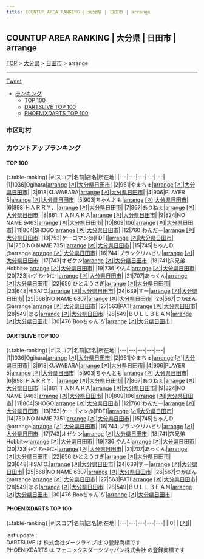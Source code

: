 ```yaml
---
title: COUNTUP AREA RANKING | 大分県 | 日田市 | arrange
---
```

## COUNTUP AREA RANKING | 大分県 | 日田市 | arrange

[TOP](/darts/rank/) > [大分県](/darts/rank/大分県/) > [日田市](/darts/rank/大分県/日田市/) > arrange

___

<a href="https://twitter.com/share?ref_src=twsrc%5Etfw" data-text="COUNTUP AREA RANKING | 大分県日田市arrange" class="twitter-share-button" data-hashtags="DARTSLIVE,PHOENIXDARTS,darts,ダーツ" data-show-count="false">Tweet</a>

* [ランキング](#カウントアップランキング)
    * [TOP 100](#top-100)
    * [DARTSLIVE TOP 100](#dartslive-top-100)
    * [PHOENIXDARTS TOP 100](#phoenixdarts-top-100)

### 市区町村

<ul>

</ul>

### カウントアップランキング

#### TOP 100



{:.table-ranking}
|#|スコア|名前|店名|所在地|
|---|---|---|---|---|
|1|1036|<span class="rank-name-dl">Ogihara</span>|<a href="/darts/rank/shops/f27dd03fc151a5b125d56fb0e5c39bac.html">arrange</a> <a href="https://search.dartslive.com/jp/shop/f27dd03fc151a5b125d56fb0e5c39bac">[↗]</a>|<a href="/darts/rank/大分県/日田市">大分県日田市</a>|
|2|961|<span class="rank-name-dl">やまちゅ</span>|<a href="/darts/rank/shops/f27dd03fc151a5b125d56fb0e5c39bac.html">arrange</a> <a href="https://search.dartslive.com/jp/shop/f27dd03fc151a5b125d56fb0e5c39bac">[↗]</a>|<a href="/darts/rank/大分県/日田市">大分県日田市</a>|
|3|918|<span class="rank-name-dl">KUWABARA</span>|<a href="/darts/rank/shops/f27dd03fc151a5b125d56fb0e5c39bac.html">arrange</a> <a href="https://search.dartslive.com/jp/shop/f27dd03fc151a5b125d56fb0e5c39bac">[↗]</a>|<a href="/darts/rank/大分県/日田市">大分県日田市</a>|
|4|906|<span class="rank-name-dl">PLAYER 5</span>|<a href="/darts/rank/shops/f27dd03fc151a5b125d56fb0e5c39bac.html">arrange</a> <a href="https://search.dartslive.com/jp/shop/f27dd03fc151a5b125d56fb0e5c39bac">[↗]</a>|<a href="/darts/rank/大分県/日田市">大分県日田市</a>|
|5|903|<span class="rank-name-dl">ちゃんとも</span>|<a href="/darts/rank/shops/f27dd03fc151a5b125d56fb0e5c39bac.html">arrange</a> <a href="https://search.dartslive.com/jp/shop/f27dd03fc151a5b125d56fb0e5c39bac">[↗]</a>|<a href="/darts/rank/大分県/日田市">大分県日田市</a>|
|6|898|<span class="rank-name-dl">ＨＡＲＲＹ．</span>|<a href="/darts/rank/shops/f27dd03fc151a5b125d56fb0e5c39bac.html">arrange</a> <a href="https://search.dartslive.com/jp/shop/f27dd03fc151a5b125d56fb0e5c39bac">[↗]</a>|<a href="/darts/rank/大分県/日田市">大分県日田市</a>|
|7|867|<span class="rank-name-dl">ありねぇ</span>|<a href="/darts/rank/shops/f27dd03fc151a5b125d56fb0e5c39bac.html">arrange</a> <a href="https://search.dartslive.com/jp/shop/f27dd03fc151a5b125d56fb0e5c39bac">[↗]</a>|<a href="/darts/rank/大分県/日田市">大分県日田市</a>|
|8|861|<span class="rank-name-dl">ＴＡＮＡＫＡ</span>|<a href="/darts/rank/shops/f27dd03fc151a5b125d56fb0e5c39bac.html">arrange</a> <a href="https://search.dartslive.com/jp/shop/f27dd03fc151a5b125d56fb0e5c39bac">[↗]</a>|<a href="/darts/rank/大分県/日田市">大分県日田市</a>|
|9|824|<span class="rank-name-dl">NO NAME 9463</span>|<a href="/darts/rank/shops/f27dd03fc151a5b125d56fb0e5c39bac.html">arrange</a> <a href="https://search.dartslive.com/jp/shop/f27dd03fc151a5b125d56fb0e5c39bac">[↗]</a>|<a href="/darts/rank/大分県/日田市">大分県日田市</a>|
|10|809|<span class="rank-name-dl">106</span>|<a href="/darts/rank/shops/f27dd03fc151a5b125d56fb0e5c39bac.html">arrange</a> <a href="https://search.dartslive.com/jp/shop/f27dd03fc151a5b125d56fb0e5c39bac">[↗]</a>|<a href="/darts/rank/大分県/日田市">大分県日田市</a>|
|11|804|<span class="rank-name-dl">SHOGO</span>|<a href="/darts/rank/shops/f27dd03fc151a5b125d56fb0e5c39bac.html">arrange</a> <a href="https://search.dartslive.com/jp/shop/f27dd03fc151a5b125d56fb0e5c39bac">[↗]</a>|<a href="/darts/rank/大分県/日田市">大分県日田市</a>|
|12|760|<span class="rank-name-dl">わんだー</span>|<a href="/darts/rank/shops/f27dd03fc151a5b125d56fb0e5c39bac.html">arrange</a> <a href="https://search.dartslive.com/jp/shop/f27dd03fc151a5b125d56fb0e5c39bac">[↗]</a>|<a href="/darts/rank/大分県/日田市">大分県日田市</a>|
|13|753|<span class="rank-name-dl">ケーゴマン@[FDF]</span>|<a href="/darts/rank/shops/f27dd03fc151a5b125d56fb0e5c39bac.html">arrange</a> <a href="https://search.dartslive.com/jp/shop/f27dd03fc151a5b125d56fb0e5c39bac">[↗]</a>|<a href="/darts/rank/大分県/日田市">大分県日田市</a>|
|14|750|<span class="rank-name-dl">NO NAME 7351</span>|<a href="/darts/rank/shops/f27dd03fc151a5b125d56fb0e5c39bac.html">arrange</a> <a href="https://search.dartslive.com/jp/shop/f27dd03fc151a5b125d56fb0e5c39bac">[↗]</a>|<a href="/darts/rank/大分県/日田市">大分県日田市</a>|
|15|745|<span class="rank-name-dl">ちゃんＤ@arrange</span>|<a href="/darts/rank/shops/f27dd03fc151a5b125d56fb0e5c39bac.html">arrange</a> <a href="https://search.dartslive.com/jp/shop/f27dd03fc151a5b125d56fb0e5c39bac">[↗]</a>|<a href="/darts/rank/大分県/日田市">大分県日田市</a>|
|16|744|<span class="rank-name-dl">ブランクリハビリ</span>|<a href="/darts/rank/shops/f27dd03fc151a5b125d56fb0e5c39bac.html">arrange</a> <a href="https://search.dartslive.com/jp/shop/f27dd03fc151a5b125d56fb0e5c39bac">[↗]</a>|<a href="/darts/rank/大分県/日田市">大分県日田市</a>|
|17|743|<span class="rank-name-dl">オゼケン</span>|<a href="/darts/rank/shops/f27dd03fc151a5b125d56fb0e5c39bac.html">arrange</a> <a href="https://search.dartslive.com/jp/shop/f27dd03fc151a5b125d56fb0e5c39bac">[↗]</a>|<a href="/darts/rank/大分県/日田市">大分県日田市</a>|
|18|741|<span class="rank-name-dl">穴兄弟Hobbit∞</span>|<a href="/darts/rank/shops/f27dd03fc151a5b125d56fb0e5c39bac.html">arrange</a> <a href="https://search.dartslive.com/jp/shop/f27dd03fc151a5b125d56fb0e5c39bac">[↗]</a>|<a href="/darts/rank/大分県/日田市">大分県日田市</a>|
|19|736|<span class="rank-name-dl">やん4</span>|<a href="/darts/rank/shops/f27dd03fc151a5b125d56fb0e5c39bac.html">arrange</a> <a href="https://search.dartslive.com/jp/shop/f27dd03fc151a5b125d56fb0e5c39bac">[↗]</a>|<a href="/darts/rank/大分県/日田市">大分県日田市</a>|
|20|723|<span class="rank-name-dl">ｷｬﾌﾟﾃﾝ･ﾀｲﾆｰ</span>|<a href="/darts/rank/shops/f27dd03fc151a5b125d56fb0e5c39bac.html">arrange</a> <a href="https://search.dartslive.com/jp/shop/f27dd03fc151a5b125d56fb0e5c39bac">[↗]</a>|<a href="/darts/rank/大分県/日田市">大分県日田市</a>|
|21|707|<span class="rank-name-dl">あっくん</span>|<a href="/darts/rank/shops/f27dd03fc151a5b125d56fb0e5c39bac.html">arrange</a> <a href="https://search.dartslive.com/jp/shop/f27dd03fc151a5b125d56fb0e5c39bac">[↗]</a>|<a href="/darts/rank/大分県/日田市">大分県日田市</a>|
|22|656|<span class="rank-name-dl">ひとえうさぎ</span>|<a href="/darts/rank/shops/f27dd03fc151a5b125d56fb0e5c39bac.html">arrange</a> <a href="https://search.dartslive.com/jp/shop/f27dd03fc151a5b125d56fb0e5c39bac">[↗]</a>|<a href="/darts/rank/大分県/日田市">大分県日田市</a>|
|23|648|<span class="rank-name-dl">HISATO.</span>|<a href="/darts/rank/shops/f27dd03fc151a5b125d56fb0e5c39bac.html">arrange</a> <a href="https://search.dartslive.com/jp/shop/f27dd03fc151a5b125d56fb0e5c39bac">[↗]</a>|<a href="/darts/rank/大分県/日田市">大分県日田市</a>|
|24|639|<span class="rank-name-dl">すー</span>|<a href="/darts/rank/shops/f27dd03fc151a5b125d56fb0e5c39bac.html">arrange</a> <a href="https://search.dartslive.com/jp/shop/f27dd03fc151a5b125d56fb0e5c39bac">[↗]</a>|<a href="/darts/rank/大分県/日田市">大分県日田市</a>|
|25|568|<span class="rank-name-dl">NO NAME 6307</span>|<a href="/darts/rank/shops/f27dd03fc151a5b125d56fb0e5c39bac.html">arrange</a> <a href="https://search.dartslive.com/jp/shop/f27dd03fc151a5b125d56fb0e5c39bac">[↗]</a>|<a href="/darts/rank/大分県/日田市">大分県日田市</a>|
|26|567|<span class="rank-name-dl">つかぽん@arrange</span>|<a href="/darts/rank/shops/f27dd03fc151a5b125d56fb0e5c39bac.html">arrange</a> <a href="https://search.dartslive.com/jp/shop/f27dd03fc151a5b125d56fb0e5c39bac">[↗]</a>|<a href="/darts/rank/大分県/日田市">大分県日田市</a>|
|27|563|<span class="rank-name-dl">PATI</span>|<a href="/darts/rank/shops/f27dd03fc151a5b125d56fb0e5c39bac.html">arrange</a> <a href="https://search.dartslive.com/jp/shop/f27dd03fc151a5b125d56fb0e5c39bac">[↗]</a>|<a href="/darts/rank/大分県/日田市">大分県日田市</a>|
|28|549|<span class="rank-name-dl">はる</span>|<a href="/darts/rank/shops/f27dd03fc151a5b125d56fb0e5c39bac.html">arrange</a> <a href="https://search.dartslive.com/jp/shop/f27dd03fc151a5b125d56fb0e5c39bac">[↗]</a>|<a href="/darts/rank/大分県/日田市">大分県日田市</a>|
|28|549|<span class="rank-name-dl">ＢＵＬＬＢＥＡＭ</span>|<a href="/darts/rank/shops/f27dd03fc151a5b125d56fb0e5c39bac.html">arrange</a> <a href="https://search.dartslive.com/jp/shop/f27dd03fc151a5b125d56fb0e5c39bac">[↗]</a>|<a href="/darts/rank/大分県/日田市">大分県日田市</a>|
|30|476|<span class="rank-name-dl">Booちゃん´Δ´</span>|<a href="/darts/rank/shops/f27dd03fc151a5b125d56fb0e5c39bac.html">arrange</a> <a href="https://search.dartslive.com/jp/shop/f27dd03fc151a5b125d56fb0e5c39bac">[↗]</a>|<a href="/darts/rank/大分県/日田市">大分県日田市</a>|


#### DARTSLIVE TOP 100



{:.table-ranking}
|#|スコア|名前|店名|所在地|
|---|---|---|---|---|
|1|1036|<span class="rank-name-dl">Ogihara</span>|<a href="/darts/rank/shops/f27dd03fc151a5b125d56fb0e5c39bac.html">arrange</a> <a href="https://search.dartslive.com/jp/shop/f27dd03fc151a5b125d56fb0e5c39bac">[↗]</a>|<a href="/darts/rank/大分県/日田市">大分県日田市</a>|
|2|961|<span class="rank-name-dl">やまちゅ</span>|<a href="/darts/rank/shops/f27dd03fc151a5b125d56fb0e5c39bac.html">arrange</a> <a href="https://search.dartslive.com/jp/shop/f27dd03fc151a5b125d56fb0e5c39bac">[↗]</a>|<a href="/darts/rank/大分県/日田市">大分県日田市</a>|
|3|918|<span class="rank-name-dl">KUWABARA</span>|<a href="/darts/rank/shops/f27dd03fc151a5b125d56fb0e5c39bac.html">arrange</a> <a href="https://search.dartslive.com/jp/shop/f27dd03fc151a5b125d56fb0e5c39bac">[↗]</a>|<a href="/darts/rank/大分県/日田市">大分県日田市</a>|
|4|906|<span class="rank-name-dl">PLAYER 5</span>|<a href="/darts/rank/shops/f27dd03fc151a5b125d56fb0e5c39bac.html">arrange</a> <a href="https://search.dartslive.com/jp/shop/f27dd03fc151a5b125d56fb0e5c39bac">[↗]</a>|<a href="/darts/rank/大分県/日田市">大分県日田市</a>|
|5|903|<span class="rank-name-dl">ちゃんとも</span>|<a href="/darts/rank/shops/f27dd03fc151a5b125d56fb0e5c39bac.html">arrange</a> <a href="https://search.dartslive.com/jp/shop/f27dd03fc151a5b125d56fb0e5c39bac">[↗]</a>|<a href="/darts/rank/大分県/日田市">大分県日田市</a>|
|6|898|<span class="rank-name-dl">ＨＡＲＲＹ．</span>|<a href="/darts/rank/shops/f27dd03fc151a5b125d56fb0e5c39bac.html">arrange</a> <a href="https://search.dartslive.com/jp/shop/f27dd03fc151a5b125d56fb0e5c39bac">[↗]</a>|<a href="/darts/rank/大分県/日田市">大分県日田市</a>|
|7|867|<span class="rank-name-dl">ありねぇ</span>|<a href="/darts/rank/shops/f27dd03fc151a5b125d56fb0e5c39bac.html">arrange</a> <a href="https://search.dartslive.com/jp/shop/f27dd03fc151a5b125d56fb0e5c39bac">[↗]</a>|<a href="/darts/rank/大分県/日田市">大分県日田市</a>|
|8|861|<span class="rank-name-dl">ＴＡＮＡＫＡ</span>|<a href="/darts/rank/shops/f27dd03fc151a5b125d56fb0e5c39bac.html">arrange</a> <a href="https://search.dartslive.com/jp/shop/f27dd03fc151a5b125d56fb0e5c39bac">[↗]</a>|<a href="/darts/rank/大分県/日田市">大分県日田市</a>|
|9|824|<span class="rank-name-dl">NO NAME 9463</span>|<a href="/darts/rank/shops/f27dd03fc151a5b125d56fb0e5c39bac.html">arrange</a> <a href="https://search.dartslive.com/jp/shop/f27dd03fc151a5b125d56fb0e5c39bac">[↗]</a>|<a href="/darts/rank/大分県/日田市">大分県日田市</a>|
|10|809|<span class="rank-name-dl">106</span>|<a href="/darts/rank/shops/f27dd03fc151a5b125d56fb0e5c39bac.html">arrange</a> <a href="https://search.dartslive.com/jp/shop/f27dd03fc151a5b125d56fb0e5c39bac">[↗]</a>|<a href="/darts/rank/大分県/日田市">大分県日田市</a>|
|11|804|<span class="rank-name-dl">SHOGO</span>|<a href="/darts/rank/shops/f27dd03fc151a5b125d56fb0e5c39bac.html">arrange</a> <a href="https://search.dartslive.com/jp/shop/f27dd03fc151a5b125d56fb0e5c39bac">[↗]</a>|<a href="/darts/rank/大分県/日田市">大分県日田市</a>|
|12|760|<span class="rank-name-dl">わんだー</span>|<a href="/darts/rank/shops/f27dd03fc151a5b125d56fb0e5c39bac.html">arrange</a> <a href="https://search.dartslive.com/jp/shop/f27dd03fc151a5b125d56fb0e5c39bac">[↗]</a>|<a href="/darts/rank/大分県/日田市">大分県日田市</a>|
|13|753|<span class="rank-name-dl">ケーゴマン@[FDF]</span>|<a href="/darts/rank/shops/f27dd03fc151a5b125d56fb0e5c39bac.html">arrange</a> <a href="https://search.dartslive.com/jp/shop/f27dd03fc151a5b125d56fb0e5c39bac">[↗]</a>|<a href="/darts/rank/大分県/日田市">大分県日田市</a>|
|14|750|<span class="rank-name-dl">NO NAME 7351</span>|<a href="/darts/rank/shops/f27dd03fc151a5b125d56fb0e5c39bac.html">arrange</a> <a href="https://search.dartslive.com/jp/shop/f27dd03fc151a5b125d56fb0e5c39bac">[↗]</a>|<a href="/darts/rank/大分県/日田市">大分県日田市</a>|
|15|745|<span class="rank-name-dl">ちゃんＤ@arrange</span>|<a href="/darts/rank/shops/f27dd03fc151a5b125d56fb0e5c39bac.html">arrange</a> <a href="https://search.dartslive.com/jp/shop/f27dd03fc151a5b125d56fb0e5c39bac">[↗]</a>|<a href="/darts/rank/大分県/日田市">大分県日田市</a>|
|16|744|<span class="rank-name-dl">ブランクリハビリ</span>|<a href="/darts/rank/shops/f27dd03fc151a5b125d56fb0e5c39bac.html">arrange</a> <a href="https://search.dartslive.com/jp/shop/f27dd03fc151a5b125d56fb0e5c39bac">[↗]</a>|<a href="/darts/rank/大分県/日田市">大分県日田市</a>|
|17|743|<span class="rank-name-dl">オゼケン</span>|<a href="/darts/rank/shops/f27dd03fc151a5b125d56fb0e5c39bac.html">arrange</a> <a href="https://search.dartslive.com/jp/shop/f27dd03fc151a5b125d56fb0e5c39bac">[↗]</a>|<a href="/darts/rank/大分県/日田市">大分県日田市</a>|
|18|741|<span class="rank-name-dl">穴兄弟Hobbit∞</span>|<a href="/darts/rank/shops/f27dd03fc151a5b125d56fb0e5c39bac.html">arrange</a> <a href="https://search.dartslive.com/jp/shop/f27dd03fc151a5b125d56fb0e5c39bac">[↗]</a>|<a href="/darts/rank/大分県/日田市">大分県日田市</a>|
|19|736|<span class="rank-name-dl">やん4</span>|<a href="/darts/rank/shops/f27dd03fc151a5b125d56fb0e5c39bac.html">arrange</a> <a href="https://search.dartslive.com/jp/shop/f27dd03fc151a5b125d56fb0e5c39bac">[↗]</a>|<a href="/darts/rank/大分県/日田市">大分県日田市</a>|
|20|723|<span class="rank-name-dl">ｷｬﾌﾟﾃﾝ･ﾀｲﾆｰ</span>|<a href="/darts/rank/shops/f27dd03fc151a5b125d56fb0e5c39bac.html">arrange</a> <a href="https://search.dartslive.com/jp/shop/f27dd03fc151a5b125d56fb0e5c39bac">[↗]</a>|<a href="/darts/rank/大分県/日田市">大分県日田市</a>|
|21|707|<span class="rank-name-dl">あっくん</span>|<a href="/darts/rank/shops/f27dd03fc151a5b125d56fb0e5c39bac.html">arrange</a> <a href="https://search.dartslive.com/jp/shop/f27dd03fc151a5b125d56fb0e5c39bac">[↗]</a>|<a href="/darts/rank/大分県/日田市">大分県日田市</a>|
|22|656|<span class="rank-name-dl">ひとえうさぎ</span>|<a href="/darts/rank/shops/f27dd03fc151a5b125d56fb0e5c39bac.html">arrange</a> <a href="https://search.dartslive.com/jp/shop/f27dd03fc151a5b125d56fb0e5c39bac">[↗]</a>|<a href="/darts/rank/大分県/日田市">大分県日田市</a>|
|23|648|<span class="rank-name-dl">HISATO.</span>|<a href="/darts/rank/shops/f27dd03fc151a5b125d56fb0e5c39bac.html">arrange</a> <a href="https://search.dartslive.com/jp/shop/f27dd03fc151a5b125d56fb0e5c39bac">[↗]</a>|<a href="/darts/rank/大分県/日田市">大分県日田市</a>|
|24|639|<span class="rank-name-dl">すー</span>|<a href="/darts/rank/shops/f27dd03fc151a5b125d56fb0e5c39bac.html">arrange</a> <a href="https://search.dartslive.com/jp/shop/f27dd03fc151a5b125d56fb0e5c39bac">[↗]</a>|<a href="/darts/rank/大分県/日田市">大分県日田市</a>|
|25|568|<span class="rank-name-dl">NO NAME 6307</span>|<a href="/darts/rank/shops/f27dd03fc151a5b125d56fb0e5c39bac.html">arrange</a> <a href="https://search.dartslive.com/jp/shop/f27dd03fc151a5b125d56fb0e5c39bac">[↗]</a>|<a href="/darts/rank/大分県/日田市">大分県日田市</a>|
|26|567|<span class="rank-name-dl">つかぽん@arrange</span>|<a href="/darts/rank/shops/f27dd03fc151a5b125d56fb0e5c39bac.html">arrange</a> <a href="https://search.dartslive.com/jp/shop/f27dd03fc151a5b125d56fb0e5c39bac">[↗]</a>|<a href="/darts/rank/大分県/日田市">大分県日田市</a>|
|27|563|<span class="rank-name-dl">PATI</span>|<a href="/darts/rank/shops/f27dd03fc151a5b125d56fb0e5c39bac.html">arrange</a> <a href="https://search.dartslive.com/jp/shop/f27dd03fc151a5b125d56fb0e5c39bac">[↗]</a>|<a href="/darts/rank/大分県/日田市">大分県日田市</a>|
|28|549|<span class="rank-name-dl">はる</span>|<a href="/darts/rank/shops/f27dd03fc151a5b125d56fb0e5c39bac.html">arrange</a> <a href="https://search.dartslive.com/jp/shop/f27dd03fc151a5b125d56fb0e5c39bac">[↗]</a>|<a href="/darts/rank/大分県/日田市">大分県日田市</a>|
|28|549|<span class="rank-name-dl">ＢＵＬＬＢＥＡＭ</span>|<a href="/darts/rank/shops/f27dd03fc151a5b125d56fb0e5c39bac.html">arrange</a> <a href="https://search.dartslive.com/jp/shop/f27dd03fc151a5b125d56fb0e5c39bac">[↗]</a>|<a href="/darts/rank/大分県/日田市">大分県日田市</a>|
|30|476|<span class="rank-name-dl">Booちゃん´Δ´</span>|<a href="/darts/rank/shops/f27dd03fc151a5b125d56fb0e5c39bac.html">arrange</a> <a href="https://search.dartslive.com/jp/shop/f27dd03fc151a5b125d56fb0e5c39bac">[↗]</a>|<a href="/darts/rank/大分県/日田市">大分県日田市</a>|


#### PHOENIXDARTS TOP 100



{:.table-ranking}
|#|スコア|名前|店名|所在地|
|---|---|---|---|---|
||0|<span class="rank-name-dl"> </span>|<a href="/darts/rank/shops/.html"></a> <a href="">[↗]</a>|<a href="/darts/rank//"></a>|


<div class="footer border-top border-gray-light mt-5 pt-3 text-right text-gray">
    last update : <span style="font-weight: italic" id="foot_last_modified"></span><br />
    DARTSLIVE は 株式会社ダーツライブ社 の登録商標です<br />
    PHOENIXDARTS は フェニックスダーツジャパン株式会社 の登録商標です<br />
</div>

<script src="https://cdnjs.cloudflare.com/ajax/libs/jquery.tablesorter/2.31.3/js/jquery.tablesorter.min.js" integrity="sha512-qzgd5cYSZcosqpzpn7zF2ZId8f/8CHmFKZ8j7mU4OUXTNRd5g+ZHBPsgKEwoqxCtdQvExE5LprwwPAgoicguNg==" crossorigin="anonymous" referrerpolicy="no-referrer"></script>
<link rel="stylesheet" href="https://cdnjs.cloudflare.com/ajax/libs/jquery.tablesorter/2.31.3/css/theme.default.min.css" integrity="sha512-wghhOJkjQX0Lh3NSWvNKeZ0ZpNn+SPVXX1Qyc9OCaogADktxrBiBdKGDoqVUOyhStvMBmJQ8ZdMHiR3wuEq8+w==" crossorigin="anonymous" referrerpolicy="no-referrer" />
<script>
$(function() {
    $(".table-ranking").tablesorter({sortList:[[0, 0]]});
    $("#foot_last_modified").text(formatDate(new Date(document.lastModified), 'yyyy-MM-dd HH:mm:ss'));
});
</script>

<script async src="https://platform.twitter.com/widgets.js" charset="utf-8"></script>
